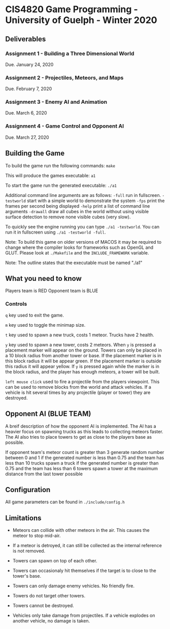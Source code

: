# CIS4820 Game Programming - University of Guelph - Winter 2020

## Deliverables

### Assignment 1 - Building a Three Dimensional World

Due. January 24, 2020

### Assignment 2 - Projectiles, Meteors, and Maps

Due. February 7, 2020

### Assignment 3 - Enemy AI and Animation

Due. March 6, 2020

### Assignment 4 - Game Control and Opponent AI

Due. March 27, 2020

## Building the Game

To build the game run the following commands:
`make`

This will produce the games executable: `a1`

To start the game run the generated executable:
`./a1`

Additional command line arguments are as follows:
`-full`         run in fullscreen.
`-testworld`    start with a simple world to demonstrate the system
`-fps`          print the frames per second being displayed
`-help`         print a list of command line arguments
`-drawall`      draw all cubes in the world without using visible surface
                    detection to remove none visible cubes (very slow).

To quickly see the engine running you can type `./a1 -testworld`.
You can run it in fullscreen using `./a1 -testworld -full`.

Note: To build this game on older versions of MACOS it may be required to
    change where the compiler looks for frameworks such as OpenGL and GLUT.
    Please look at `./Makefile` and the `INCLUDE_FRAMEWORK` variable.

Note: The outline states that the executable must be named "./a1"

## What you need to know

Players team is RED
Opponent team is BLUE

### Controls

`q` key used to exit the game.

`m` key used to toggle the minimap size.

`t` key used to spawn a new truck, costs 1 meteor. Trucks have 2 health.

`y` key used to spawn a new tower, costs 2 meteors.
    When `y` is pressed a placement marker will appear on the ground. Towers
    can only be placed in a 10 block radius from another tower or base. If
    the placement marker is in this block radius it will be appear green. If
    the placement marker is outside this radius it will appear yellow. If `y`
    is pressed again while the marker is in the block radius, and the player
    has enough meteors, a tower will be built.

`left mouse click` used to fire a projectile from the players viewpoint. This
    can be used to remove blocks from the world and attack vehicles. If a
    vehicle is hit several times by any projectile (player or tower) they
    are destroyed.

## Opponent AI (BLUE TEAM)

A breif description of how the opponent AI is implemented. The AI has a heavier
focus on spawning trucks as this leads to collecting meteors faster. The AI
also tries to place towers to get as close to the players base as possible.

If opponent team's meteor count is greater than 3
    generate random number between 0 and 1
if the generated number is less than 0.75 and the team has less than 10 trucks
    spawn a truck
if the generated number is greater than 0.75 and the team has less than 6 towers
    spawn a tower at the maximum distance from the last tower possible

## Configuration

All game parameters can be found in `./include/config.h`

## Limitations

- Meteors can collide with other meteors in the air. This causes the meteor to
    stop mid-air.

- If a meteor is detroyed, it can still be collected as the internal reference
    is not removed.

- Towers can spawn on top of each other.

- Towers can occasionaly hit themselves if the target is to close to the
    tower's base.

- Towers can only damage enemy vehicles. No friendly fire.

- Towers do not target other towers.

- Towers cannot be destroyed.

- Vehicles only take damage from projectiles. If a vehicle explodes on another
    vehicle, no damage is taken.
